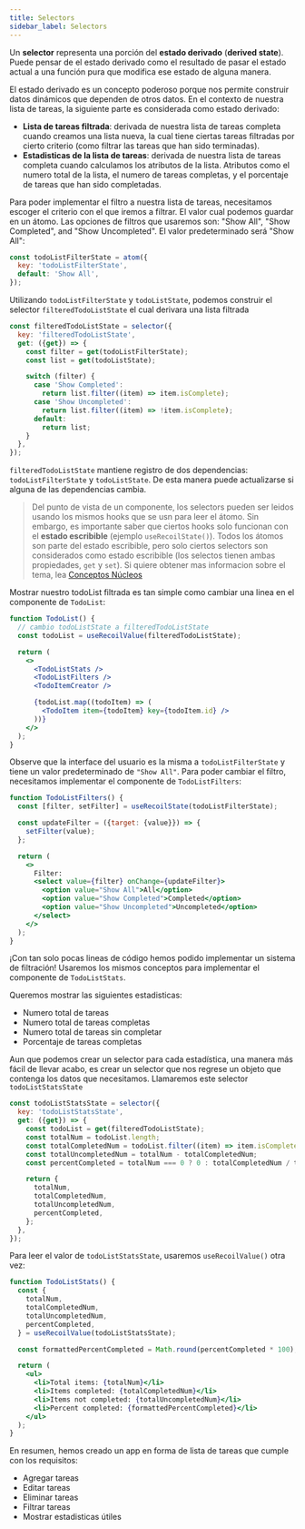 ```yaml
---
title: Selectors
sidebar_label: Selectors
---
```


Un **selector** representa una porción del **estado derivado** (**derived state**). Puede pensar de el estado derivado como el resultado de pasar el estado actual a una función pura que modifica ese estado de alguna manera.

El estado derivado es un concepto poderoso porque nos permite construir datos dinámicos que dependen de otros datos. En el contexto de nuestra lista de tareas, la siguiente parte es considerada como estado derivado:

- **Lista de tareas filtrada**: derivada de nuestra lista de tareas completa cuando creamos una lista nueva, la cual tiene ciertas tareas filtradas por cierto criterio (como filtrar las tareas que han sido terminadas).
- **Estadisticas de la lista de tareas**: derivada de nuestra lista de tareas completa cuando calculamos los atributos de la lista. Atributos como el numero total de la lista, el numero de tareas completas, y el porcentaje de tareas que han sido completadas.

Para poder implementar el filtro a nuestra lista de tareas, necesitamos escoger el criterio con el que iremos a filtrar. El valor cual podemos guardar en un átomo. Las opciones de filtros que usaremos son: "Show All", "Show Completed", and "Show Uncompleted". El valor predeterminado será "Show All":

```javascript
const todoListFilterState = atom({
  key: 'todoListFilterState',
  default: 'Show All',
});
```

Utilizando `todoListFilterState` y `todoListState`, podemos construir el selector `filteredTodoListState` el cual derivara una lista filtrada

```javascript
const filteredTodoListState = selector({
  key: 'filteredTodoListState',
  get: ({get}) => {
    const filter = get(todoListFilterState);
    const list = get(todoListState);

    switch (filter) {
      case 'Show Completed':
        return list.filter((item) => item.isComplete);
      case 'Show Uncompleted':
        return list.filter((item) => !item.isComplete);
      default:
        return list;
    }
  },
});
```

`filteredTodoListState` mantiene registro de dos dependencias: `todoListFilterState` y `todoListState`. De esta manera puede actualizarse si alguna de las dependencias cambia.

> Del punto de vista de un componente, los selectors pueden ser leidos usando los mismos hooks que se usn para leer el átomo. Sin embargo, es importante saber que ciertos hooks solo funcionan con el **estado escribible** (ejemplo `useRecoilState()`). Todos los átomos son parte del estado escribible, pero solo ciertos selectors son considerados como estado escribible (los selectos tienen ambas propiedades, `get` y `set`). Si quiere obtener mas informacion sobre el tema, lea [Conceptos Núcleos](/docs/introduction/core-concepts)

Mostrar nuestro todoList filtrada es tan simple como cambiar una linea en el componente de `TodoList`:

```jsx
function TodoList() {
  // cambio todoListState a filteredTodoListState
  const todoList = useRecoilValue(filteredTodoListState);

  return (
    <>
      <TodoListStats />
      <TodoListFilters />
      <TodoItemCreator />

      {todoList.map((todoItem) => (
        <TodoItem item={todoItem} key={todoItem.id} />
      ))}
    </>
  );
}
```

Observe que la interface del usuario es la misma a `todoListFilterState` y tiene un valor predeterminado de `"Show All"`. Para poder cambiar el filtro, necesitamos implementar el componente de `TodoListFilters`:

```jsx
function TodoListFilters() {
  const [filter, setFilter] = useRecoilState(todoListFilterState);

  const updateFilter = ({target: {value}}) => {
    setFilter(value);
  };

  return (
    <>
      Filter:
      <select value={filter} onChange={updateFilter}>
        <option value="Show All">All</option>
        <option value="Show Completed">Completed</option>
        <option value="Show Uncompleted">Uncompleted</option>
      </select>
    </>
  );
}
```

¡Con tan solo pocas lineas de código hemos podido implementar un sistema de filtración! Usaremos los mismos conceptos para implementar el componente de `TodoListStats`.

Queremos mostrar las siguientes estadisticas:

- Numero total de tareas
- Numero total de tareas completas
- Numero total de tareas sin completar
- Porcentaje de tareas completas

Aun que podemos crear un selector para cada estadística, una manera más fácil de llevar acabo, es crear un selector que nos regrese un objeto que contenga los datos que necesitamos. Llamaremos este selector `todoListStatsState`

```javascript
const todoListStatsState = selector({
  key: 'todoListStatsState',
  get: ({get}) => {
    const todoList = get(filteredTodoListState);
    const totalNum = todoList.length;
    const totalCompletedNum = todoList.filter((item) => item.isComplete).length;
    const totalUncompletedNum = totalNum - totalCompletedNum;
    const percentCompleted = totalNum === 0 ? 0 : totalCompletedNum / totalNum;

    return {
      totalNum,
      totalCompletedNum,
      totalUncompletedNum,
      percentCompleted,
    };
  },
});
```

Para leer el valor de `todoListStatsState`, usaremos `useRecoilValue()` otra vez:

```jsx
function TodoListStats() {
  const {
    totalNum,
    totalCompletedNum,
    totalUncompletedNum,
    percentCompleted,
  } = useRecoilValue(todoListStatsState);

  const formattedPercentCompleted = Math.round(percentCompleted * 100);

  return (
    <ul>
      <li>Total items: {totalNum}</li>
      <li>Items completed: {totalCompletedNum}</li>
      <li>Items not completed: {totalUncompletedNum}</li>
      <li>Percent completed: {formattedPercentCompleted}</li>
    </ul>
  );
}
```

En resumen, hemos creado un app en forma de lista de tareas que cumple con los requisitos:

- Agregar tareas
- Editar tareas
- Eliminar tareas
- Filtrar tareas
- Mostrar estadisticas útiles
